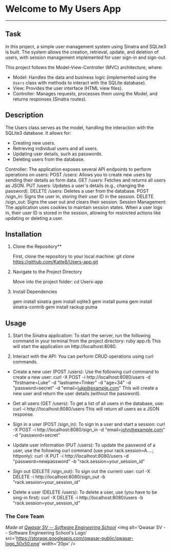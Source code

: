 # Welcome to My Users App
***

## Task
In this project, a simple user management system using Sinatra and SQLite3 is built. The system allows the creation, retrieval, update, and deletion of users, with session management implemented for user sign-in and sign-out.

This project follows the Model-View-Controller (MVC) architecture, where:
- Model: Handles the data and business logic (implemented using the `Users` class with methods to interact with the SQLite database).
- View: Provides the user interface (HTML view files).
- Controller: Manages requests, processes them using the Model, and returns responses (Sinatra routes).

## Description
The Users class serves as the model, handling the interaction with the SQLite3 database. It allows for:
- Creating new users.
- Retrieving individual users and all users.
- Updating user details, such as passwords.
- Deleting users from the database.

Controller: The application exposes several API endpoints to perform operations on users:
POST /users: Allows you to create new users by sending their details as form data.
GET /users: Fetches and returns all users as JSON.
PUT /users: Updates a user's details (e.g., changing the password).
DELETE /users: Deletes a user from the database.
POST /sign_in: Signs the user in, storing their user ID in the session.
DELETE /sign_out: Signs the user out and clears their session.
Session Management: The application uses cookies to maintain session states. When a user logs in, their user ID is stored in the session, allowing for restricted actions like updating or deleting a user.

## Installation
1. Clone the Repository**

   First, clone the repository to your local machine:
   git clone https://github.com/Katte8/Users-app.git

2. Navigate to the Project Directory

    Move into the project folder:
    cd Users-app

3. Install Dependencies

    gem install sinatra
    gem install sqlite3
    gem install puma
    gem install sinatra-contrib
    gem install rackup puma

## Usage
1. Start the Sinatra application: To start the server, run the following command in your terminal from the project directory:
ruby app.rb
This will start the application on http://localhost:8080.

2. Interact with the API: You can perform CRUD operations using curl commands.

- Create a new user (POST /users): Use the following curl command to create a new user:
curl -X POST -i http://localhost:8080/users -d "firstname=Luke" -d "lastname=Tinker" -d "age=34" -d "password=secret" -d "email=luke@example.com"
This will create a new user and return the user details (without the password).

- Get all users (GET /users): To get a list of all users in the database, use:
curl -i http://localhost:8080/users
This will return all users as a JSON response.

- Sign in a user (POST /sign_in): To sign in a user and start a session:
curl -X POST -i http://localhost:8080/sign_in -d "email=john@example.com" -d "password=secret"

- Update user information (PUT /users): To update the password of a user, use the following curl command (use your rack.session=A....; httponly):
curl -X PUT -i http://localhost:8080/users -d "password=newpassword" -b "rack.session=your_session_id"

- Sign out (DELETE /sign_out): To sign out the current user:
curl -X DELETE -i http://localhost:8080/sign_out -b "rack.session=your_session_id"

- Delete a user (DELETE /users): To delete a user, use (you have to be sing-in first):
curl -X DELETE -i http://localhost:8080/users -b "rack.session=your_session_id"

### The Core Team

<span><i>Made at <a href='https://qwasar.io'>Qwasar SV -- Software Engineering School</a></i></span>
<span><img alt='Qwasar SV -- Software Engineering School's Logo' src='https://storage.googleapis.com/qwasar-public/qwasar-logo_50x50.png' width='20px' /></span>
